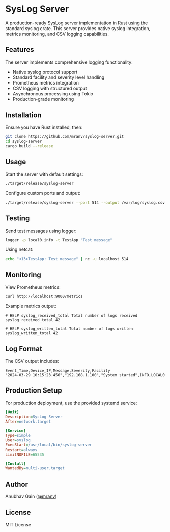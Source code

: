 # SysLog Server

A production-ready SysLog server implementation in Rust using the standard syslog crate. This server provides native syslog integration, metrics monitoring, and CSV logging capabilities.

## Features

The server implements comprehensive logging functionality:

- Native syslog protocol support
- Standard facility and severity level handling
- Prometheus metrics integration
- CSV logging with structured output
- Asynchronous processing using Tokio
- Production-grade monitoring

## Installation

Ensure you have Rust installed, then:

```bash
git clone https://github.com/mranv/syslog-server.git
cd syslog-server
cargo build --release
```

## Usage

Start the server with default settings:

```bash
./target/release/syslog-server
```

Configure custom ports and output:

```bash
./target/release/syslog-server --port 514 --output /var/log/syslog.csv --metrics-port 9000
```

## Testing

Send test messages using logger:

```bash
logger -p local0.info -t TestApp "Test message"
```

Using netcat:

```bash
echo "<13>TestApp: Test message" | nc -u localhost 514
```

## Monitoring

View Prometheus metrics:

```bash
curl http://localhost:9000/metrics
```

Example metrics output:
```
# HELP syslog_received_total Total number of logs received
syslog_received_total 42

# HELP syslog_written_total Total number of logs written
syslog_written_total 42
```

## Log Format

The CSV output includes:

```csv
Event_Time,Device_IP,Message,Severity,Facility
"2024-03-29 10:15:23.456","192.168.1.100","System started",INFO,LOCAL0
```

## Production Setup

For production deployment, use the provided systemd service:

```ini
[Unit]
Description=SysLog Server
After=network.target

[Service]
Type=simple
User=syslog
ExecStart=/usr/local/bin/syslog-server
Restart=always
LimitNOFILE=65535

[Install]
WantedBy=multi-user.target
```

## Author

Anubhav Gain ([@mranv](https://github.com/mranv))

## License

MIT License